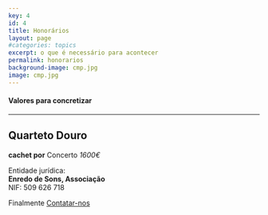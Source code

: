 ```yaml
---
key: 4
id: 4
title: Honorários
layout: page
#categories: topics
excerpt: o que é necessário para acontecer
permalink: honorarios
background-image: cmp.jpg
image: cmp.jpg
---
```

#### Valores para concretizar

---

## Quarteto Douro

**cachet por** Concerto    *1600€*   


Entidade jurídica:  
**Enredo de Sons, Associação**  
NIF: 509 626 718  
  
  
Finalmente [Contatar-nos](/contato)



